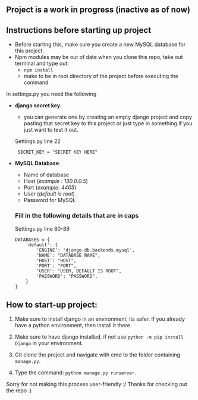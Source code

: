 ## Project is a work in progress (inactive as of now)

## Instructions before starting up project
- Before starting this, make sure you create a new MySQL database for this project.
- Npm modules may be out of date when you clone this repo, take out terminal and type out:
  - `npm install`
  - make to be in root directory of the project before executing the command

In settings.py you need the following

- **django secret key**:
  
  - you can generate one by creating an empty django project and copy pasting that secret key to this project or just type in something if you just want to test it out.
    
  Settings.py line 22  
    
   `
   SECRET_KEY = "SECRET KEY HERE"` 

- **MySQL Database**:
  - Name of database
  - Host  (_example : 130.0.0.5_)
  - Port  (_example: 4405_)
  - User  (_default is root_)
  - Password for MySQL
 
  ### Fill in the following details that are in caps 
  Settings.py line 80-89
  ```
  DATABASES = {
      'default': {
          'ENGINE': 'django.db.backends.mysql',
          'NAME': "DATABASE NAME",
          'HOST': "HOST",
          'PORT': "PORT",
          'USER': "USER, DEFAULT IS ROOT",
          'PASSWORD': "PASSWORD",
      }
  }

  ```
## How to start-up project:

1) Make sure to install django in an environment, its safer. If you already have a python environment, then install it there.

1) Make sure to have django installed, if not use `python -m pip install Django` in your environment.

2) Git clone the project and navigate with cmd to the folder containing `manage.py`.

3) Type the command: `python manage.py runserver`.


Sorry for not making this process user-friendly :/
Thanks for checking out the repo :)
